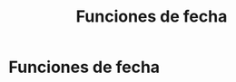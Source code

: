 ﻿---
title: Funciones de fecha
position: 13
Autogenerated: true
---

# Funciones de fecha

<section-index />
